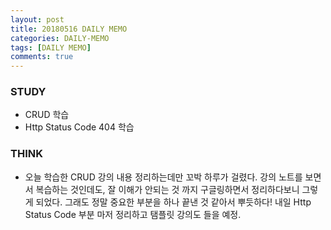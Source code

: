 ```yaml
---
layout: post
title: 20180516 DAILY MEMO
categories: DAILY-MEMO
tags: [DAILY MEMO]
comments: true
---
```


### STUDY
- CRUD 학습
- Http Status Code 404 학습


### THINK

- 오늘 학습한 CRUD 강의 내용 정리하는데만 꼬박 하루가 걸렸다. 강의 노트를 보면서 복습하는 것인데도, 잘 이해가 안되는 것 까지 구글링하면서 정리하다보니 그렇게 되었다. 그래도 정말 중요한 부분을 하나 끝낸 것 같아서 뿌듯하다! 내일 Http Status Code 부분 마저 정리하고 탬플릿 강의도 들을 예정.



